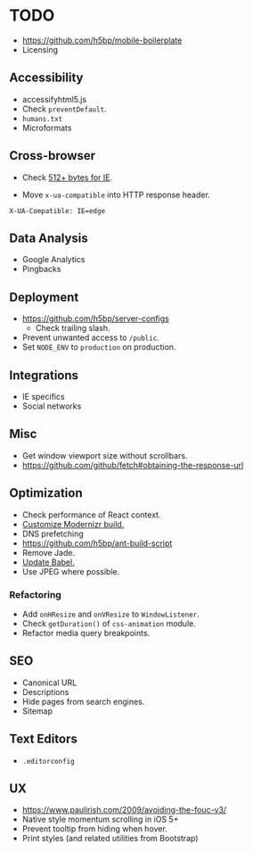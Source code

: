 # TODO

- <https://github.com/h5bp/mobile-boilerplate>
- Licensing

## Accessibility

- accessifyhtml5.js
- Check `preventDefault`.
- `humans.txt`
- Microformats

## Cross-browser

- Check [512+ bytes for IE](http://blogs.msdn.com/b/ieinternals/archive/2010/08/19/http-error-pages-in-internet-explorer.aspx).

- Move `x-ua-compatible` into HTTP response header.

```
X-UA-Compatible: IE=edge
```

## Data Analysis

- Google Analytics
- Pingbacks

## Deployment

- <https://github.com/h5bp/server-configs>
    - Check trailing slash.
- Prevent unwanted access to `/public`.
- Set `NODE_ENV` to `production` on production.

## Integrations

- IE specifics
- Social networks

## Misc

- Get window viewport size without scrollbars.
- <https://github.com/github/fetch#obtaining-the-response-url>

## Optimization

- Check performance of React context.
- [Customize Modernizr build.](https://modernizr.com/download)
- DNS prefetching
- <https://github.com/h5bp/ant-build-script>
- Remove Jade.
- [Update Babel.](https://medium.com/@malyw/how-to-update-babel-5-x-6-x-d828c230ec53#.rb2186njw)
- Use JPEG where possible.

### Refactoring

- Add `onHResize` and `onVResize` to `WindowListener`.
- Check `getDuration()` of `css-animation` module.
- Refactor media query breakpoints.

## SEO

- Canonical URL
- Descriptions
- Hide pages from search engines.
- Sitemap

## Text Editors

- `.editorconfig`

## UX

- <https://www.paulirish.com/2009/avoiding-the-fouc-v3/>
- Native style momentum scrolling in iOS 5+
- Prevent tooltip from hiding when hover.
- Print styles (and related utilities from Bootstrap)
